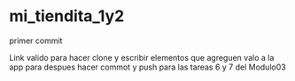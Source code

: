 # mi_tiendita_1y2
primer commit

Link valido para hacer clone y escribir elementos que agreguen valo a la app para despues hacer commot y push para las tareas 6 y 7 del Modulo03
